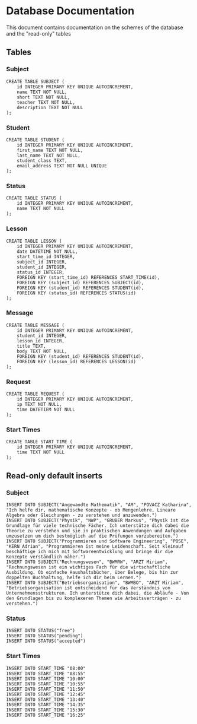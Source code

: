 # Database Documentation
This document contains documentation on the schemes of the database and the "read-only" tables
## Tables
### Subject
    CREATE TABLE SUBJECT (
        id INTEGER PRIMARY KEY UNIQUE AUTOINCREMENT,
        name TEXT NOT NULL,
        short TEXT NOT NULL,
        teacher TEXT NOT NULL,
        description TEXT NOT NULL
    );

### Student

    CREATE TABLE STUDENT (
        id INTEGER PRIMARY KEY UNIQUE AUTOINCREMENT,
        first_name TEXT NOT NULL,
        last_name TEXT NOT NULL,
        student_class TEXT,
        email_address TEXT NOT NULL UNIQUE
    );

### Status

    CREATE TABLE STATUS (
        id INTEGER PRIMARY KEY UNIQUE AUTOINCREMENT,
        name TEXT NOT NULL
    );

### Lesson

    CREATE TABLE LESSON (
        id INTEGER PRIMARY KEY UNIQUE AUTOINCREMENT,
        date DATETIME NOT NULL,
        start_time_id INTEGER,
        subject_id INTEGER,
        student_id INTEGER,
        status_id INTEGER,
        FOREIGN KEY (start_time_id) REFERENCES START_TIME(id), 
        FOREIGN KEY (subject_id) REFERENCES SUBJECT(id),
        FOREIGN KEY (student_id) REFERENCES STUDENT(id),
        FOREIGN KEY (status_id) REFERENCES STATUS(id)
    );

### Message

    CREATE TABLE MESSAGE (
        id INTEGER PRIMARY KEY UNIQUE AUTOINCREMENT,
        student_id INTEGER,
        lesson_id INTEGER,
        title TEXT,
        body TEXT NOT NULL,
        FOREIGN KEY (student_id) REFERENCES STUDENT(id),
        FOREIGN KEY (lesson_id) REFERENCES LESSON(id)
    );

### Request

    CREATE TABLE REQUEST (
        id INTEGER PRIMARY KEY UNIQUE AUTOINCREMENT,
        ip TEXT NOT NULL,
        time DATETIEM NOT NULL
    );

### Start Times

    CREATE TABLE START_TIME (
        id INTEGER PRIMARY KEY UNIQUE AUTOINCREMENT,
        time TEXT NOT NULL
    );

## Read-only default inserts

### Subject

    INSERT INTO SUBJECT("Angewandte Mathematik", "AM", "POVACZ Katharina", "Ich helfe dir, mathematische Konzepte - ob Mengenlehre, Lineare Algebra oder Gleichungen - zu verstehen und anzuwenden.")
    INSERT INTO SUBJECT("Physik", "NWP", "GRUBER Markus", "Physik ist die Grundlage für viele technische Fächer. Ich unterstütze dich dabei die Theorie zu verstehen und sie in praktischen Anwendungen und Aufgaben umzusetzen um dich bestmöglich auf die Prüfungen vorzubereiten.")
    INSERT INTO SUBJECT("Programmieren und Software Engineering", "POSE", "KERN Adrian", "Programmieren ist meine Leidenschaft. Seit kleinauf beschäftige ich mich mit Softwareentwicklung und bringe dir die Konzepte verständlich näher.")
    INSERT INTO SUBJECT("Rechnungswesen", "BWMRW", "ARZT Miriam", "Rechnungswesen ist ein wichtiges Fach für die wirtschaftliche Ausbildung. Ob einfache Haushaltsbücher, über Belege, bis hin zur doppelten Buchhaltung, helfe ich dir beim Lernen.")
    INSERT INTO SUBJECT("Betriebsorganisation", "BWMBO", "ARZT Miriam", "Betriebsorganisation ist entscheidend für das Verständnis von Unternehmensstrukturen. Ich unterstütze dich dabei, die Abläufe - Von den Grundlagen bis zu komplexeren Themen wie Arbeitsverträgen - zu verstehen.")


### Status

    INSERT INTO STATUS("free")
    INSERT INTO STATUS("pending")
    INSERT INTO STATUS("accepted")

### Start Times

    INSERT INTO START_TIME "08:00"
    INSERT INTO START_TIME "08:55"
    INSERT INTO START_TIME "10:00"
    INSERT INTO START_TIME "10:55"
    INSERT INTO START_TIME "11:50"
    INSERT INTO START_TIME "12:45"
    INSERT INTO START_TIME "13:40"
    INSERT INTO START_TIME "14:35"
    INSERT INTO START_TIME "15:30"
    INSERT INTO START_TIME "16:25"